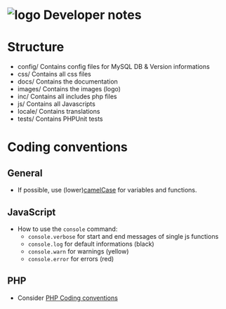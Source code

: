 ![logo](https://raw.githubusercontent.com/yafp/monoto/master/images/logo/monotoLogoBlack.png) Developer notes
==========

# Structure
* config/           Contains config files for MySQL DB & Version informations
* css/              Contains all css files
* docs/             Contains the documentation
* images/           Contains the images (logo)
* inc/              Contains all includes php files
* js/               Contains all Javascripts
* locale/           Contains translations
* tests/            Contains PHPUnit tests


# Coding conventions
## General
* If possible, use  (lower)[camelCase](https://en.wikipedia.org/wiki/Camel_case) for variables and functions.

## JavaScript
* How to use the ```console``` command:
    * ```console.verbose``` for start and end messages of single js functions
    * ```console.log```  for default informations (black)
    * ```console.warn```  for warnings (yellow)
    * ```console.error```  for errors (red)

## PHP
* Consider [PHP Coding conventions](https://www.mediawiki.org/wiki/Manual:Coding_conventions/PHP)
